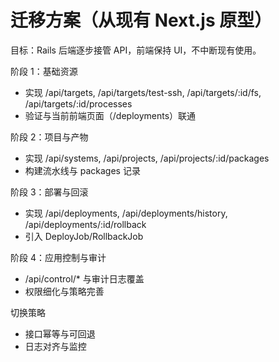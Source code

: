 # 迁移方案（从现有 Next.js 原型）

目标：Rails 后端逐步接管 API，前端保持 UI，不中断现有使用。

阶段 1：基础资源
- 实现 /api/targets, /api/targets/test-ssh, /api/targets/:id/fs, /api/targets/:id/processes
- 验证与当前前端页面（/deployments）联通

阶段 2：项目与产物
- 实现 /api/systems, /api/projects, /api/projects/:id/packages
- 构建流水线与 packages 记录

阶段 3：部署与回滚
- 实现 /api/deployments, /api/deployments/history, /api/deployments/:id/rollback
- 引入 DeployJob/RollbackJob

阶段 4：应用控制与审计
- /api/control/* 与审计日志覆盖
- 权限细化与策略完善

切换策略
- 接口幂等与可回退
- 日志对齐与监控
